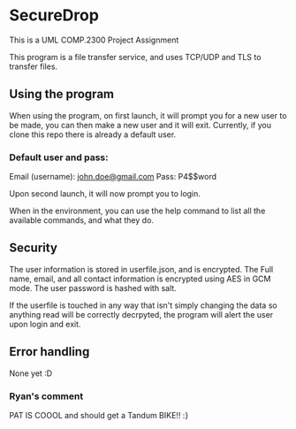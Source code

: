 # SecureDrop
This is a UML COMP.2300 Project Assignment

This program is a file transfer service, and uses TCP/UDP and TLS to transfer files.

## Using the program

When using the program, on first launch, it will prompt you for a new user to be made, you can then make a new user and it will exit.
Currently, if you clone this repo there is already a default user.

### Default user and pass:
Email (username): john.doe@gmail.com
Pass: P4$$word

Upon second launch, it will now prompt you to login.

When in the environment, you can use the help command to list all the available commands, and what they do.


## Security
The user information is stored in userfile.json, and is encrypted.
The Full name, email, and all contact information is encrypted using AES in GCM mode.
The user password is hashed with salt.

If the userfile is touched in any way that isn't simply changing the data so anything read will be correctly decrpyted, the program will alert the user upon login and exit.


## Error handling
None yet :D



### Ryan's comment
PAT IS COOOL and should get a Tandum BIKE!! :}